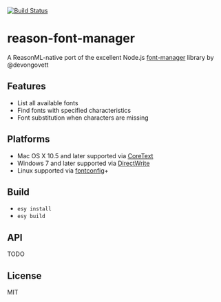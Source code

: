 [![Build Status](https://dev.azure.com/revery-ui/revery/_apis/build/status/revery-ui.reason-font-manager?branchName=master)](https://dev.azure.com/revery-ui/revery/_build/latest?definitionId=11&branchName=master)

# reason-font-manager

A ReasonML-native port of the excellent Node.js [font-manager](https://github.com/foliojs/font-manager) library by @devongovett 

## Features

* List all available fonts
* Find fonts with specified characteristics
* Font substitution when characters are missing

## Platforms

* Mac OS X 10.5 and later supported via [CoreText](https://developer.apple.com/library/mac/documentation/Carbon/reference/CoreText_Framework_Ref/_index.html)
* Windows 7 and later supported via [DirectWrite](http://msdn.microsoft.com/en-us/library/windows/desktop/dd368038(v=vs.85).aspx)
* Linux supported via [fontconfig](http://www.freedesktop.org/software/fontconfig)+

## Build

- `esy install`
- `esy build`

## API

TODO

## License

MIT
